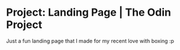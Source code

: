 # Project: Landing Page | The Odin Project

Just a fun landing page that I made for my recent love with boxing :p 
